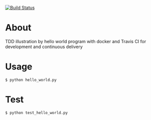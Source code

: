 
[![Build Status](https://travis-ci.org/f1shear/tdd-hello-world.svg?branch=master)](https://travis-ci.org/f1shear/tdd-hello-world)


# About 

TDD illustration by hello world program with docker and Travis CI for development and continuous delivery


# Usage

    $ python hello_world.py


# Test

    $ python test_hello_world.py



